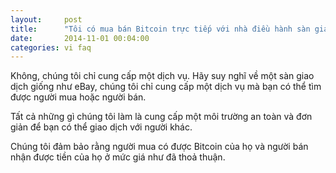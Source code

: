 ```yaml
---
layout:     post
title:      "Tôi có mua bán Bitcoin trực tiếp với nhà điều hành sàn giao dịch không?"
date:       2014-11-01 00:04:00
categories: vi faq
---
```


Không, chúng tôi chỉ cung cấp một dịch vụ. Hãy suy nghĩ về một sàn giao dịch giống như eBay, chúng tôi chỉ cung cấp một dịch vụ mà bạn có thể tìm được người mua hoặc người bán.

Tất cả những gì chúng tôi làm là cung cấp một môi trường an toàn và đơn giản để bạn có thể giao dịch với người khác.

Chúng tôi đảm bảo rằng người mua có được Bitcoin của họ và người bán nhận được tiền của họ ở mức giá như đã thoả thuận.